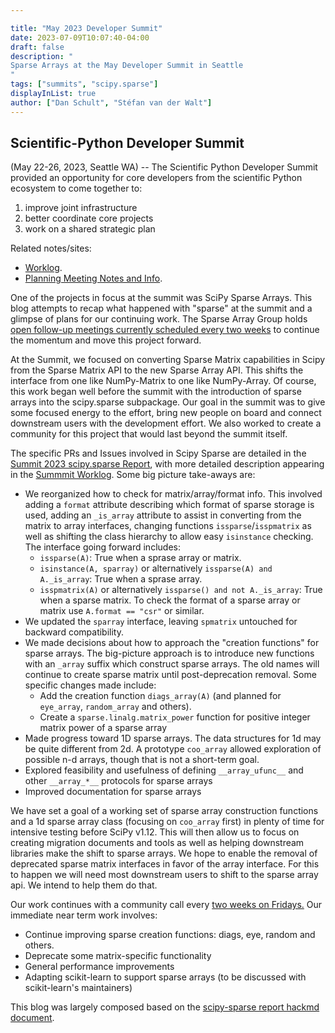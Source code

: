 ```yaml
---

title: "May 2023 Developer Summit"
date: 2023-07-09T10:07:40-04:00
draft: false
description: "
Sparse Arrays at the May Developer Summit in Seattle
"
tags: ["summits", "scipy.sparse"]
displayInList: true
author: ["Dan Schult", "Stéfan van der Walt"]
---
```


## Scientific-Python Developer Summit

(May 22-26, 2023, Seattle WA) --
The Scientific Python Developer Summit provided an opportunity
for core developers from the scientific Python ecosystem to come together to:

1. improve joint infrastructure
2. better coordinate core projects
3. work on a shared strategic plan

Related notes/sites:

- [Worklog](https://hackmd.io/iEtdfbxfSbGwOAJTXmqyIQ?view).
- [Planning Meeting Notes and Info](https://blog.scientific-python.org).

One of the projects in focus at the summit was SciPy Sparse Arrays.
This blog attempts to recap what happened with "sparse" at the summit
and a glimpse of plans for our continuing work. The Sparse Array Group
holds [open follow-up meetings currently scheduled every two weeks](https://scientific-python.org/calendars)
to continue the momentum and move this project forward.

At the Summit, we focused on converting Sparse Matrix capabilities
in Scipy from the Sparse Matrix API to the new Sparse Array API. This
shifts the interface from one like NumPy-Matrix to one like NumPy-Array.
Of course, this work began well before the summit with the introduction
of sparse arrays into the scipy.sparse subpackage.
Our goal in the summit was to give some focused energy to the effort,
bring new people on board and connect downstream users with the development
effort. We also worked to create a community for this project that would
last beyond the summit itself.

The specific PRs and Issues involved in Scipy Sparse are detailed in the
[Summit 2023 scipy.sparse Report](https://hackmd.io/1Q2832LDR_2Uv_-cV-wnYg),
with more detailed description appearing in the
[Summmit Worklog](https://hackmd.io/iEtdfbxfSbGwOAJTXmqyIQ?view).
Some big picture take-aways are:

- We reorganized how to check for matrix/array/format info. This involved
  adding a `format` attribute describing which format of sparse storage is used,
  adding an `_is_array` attribute to assist in converting from the matrix to array
  interfaces, changing functions `issparse`/`isspmatrix` as well as shifting
  the class hierarchy to allow easy `isinstance` checking.
  The interface going forward includes:
  - `issparse(A)`: True when a sprase array or matrix.
  - `isinstance(A, sparray)` or alternatively `issparse(A) and A._is_array`: True when a sprase array.
  - `isspmatrix(A)` or alternatively `issparse() and not A._is_array`: True when a sparse matrix.
    To check the format of a sparse array or matrix use `A.format == "csr"` or similar.
- We updated the `sparray` interface, leaving `spmatrix` untouched for backward compatibility.
- We made decisions about how to approach the "creation functions" for sparse arrays.
  The big-picture approach is to introduce new functions with an `_array` suffix which
  construct sparse arrays. The old names will continue to create sparse matrix until
  post-deprecation removal.
  Some specific changes made include:
  - Add the creation function `diags_array(A)` (and planned for `eye_array`, `random_array` and others).
  - Create a `sparse.linalg.matrix_power` function for positive integer matrix power of a sparse array
- Made progress toward 1D sparse arrays. The data structures for 1d may be quite different from 2d.
  A prototype `coo_array` allowed exploration of possible n-d arrays, though that is not a short-term goal.
- Explored feasibility and usefulness of defining `__array_ufunc__` and other `__array_*__` protocols for sparse arrays
- Improved documentation for sparse arrays

We have set a goal of a working set of sparse array construction functions
and a 1d sparse array class (focusing on `coo_array` first) in plenty of
time for intensive testing before SciPy v1.12. This will then allow us to
focus on creating migration documents and tools as well as helping downstream
libraries make the shift to sparse arrays. We hope to enable the removal of
deprecated sparse matrix interfaces in favor of the array interface. For this
to happen we will need most downstream users to shift to the sparse array api.
We intend to help them do that.

Our work continues with a community call every [two weeks on Fridays.](https://scientific-python.org/calendars)
Our immediate near term work involves:

- Continue improving sparse creation functions: diags, eye, random and others.
- Deprecate some matrix-specific functionality
- General performance improvements
- Adapting scikit-learn to support sparse arrays (to be discussed with scikit-learn's maintainers)

This blog was largely composed based on the [scipy-sparse report hackmd document](https://hackmd.io/1Q2832LDR_2Uv_-cV-wnYg).
